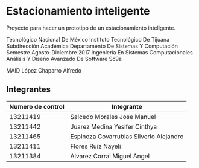# Estacionamiento inteligente
Proyecto para hacer un prototipo de un estacionamiento inteligente.

Tecnológico Nacional De México
Instituto Tecnológico De Tijuana
Subdirección Académica
Departamento De Sistemas Y Computación
Semestre Agosto-Diciembre 2017
Ingeniería En Sistemas Computacionales
Análisis Y Diseño Avanzado De Software Sc9a

MAID López Chaparro Alfredo

## Integrantes
|Numero de control|Integrante|
|---|---|
|13211419|Salcedo Morales Jose Manuel|
|13211442|Juarez Medina Yesifer Cinthya|
|13211465|Espinoza Covarrubias Silverio Alejandro|
|13211411|Flores Ruiz Nayeli|
|13211384|Alvarez Corral Miguel Angel|
